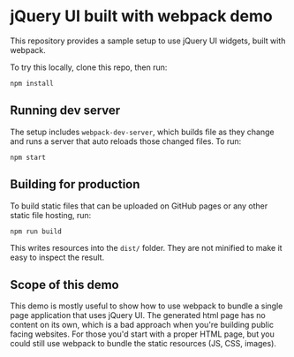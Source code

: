 # jQuery UI built with webpack demo

This repository provides a sample setup to use jQuery UI widgets, built
with webpack.

To try this locally, clone this repo, then run:

	npm install

## Running dev server

The setup includes `webpack-dev-server`, which builds file as they change and runs a server that auto reloads those changed files. To run:

	npm start

## Building for production

To build static files that can be uploaded on GitHub pages or any other static file hosting, run:

	npm run build

This writes resources into the `dist/` folder. They are not minified to make it easy to inspect the result.

## Scope of this demo

This demo is mostly useful to show how to use webpack to bundle a single page application that uses jQuery UI. The generated html page has no content on its own, which is a bad approach when you're building public facing websites. For those you'd start with a proper HTML page, but you could still use webpack to bundle the static resources (JS, CSS, images).


